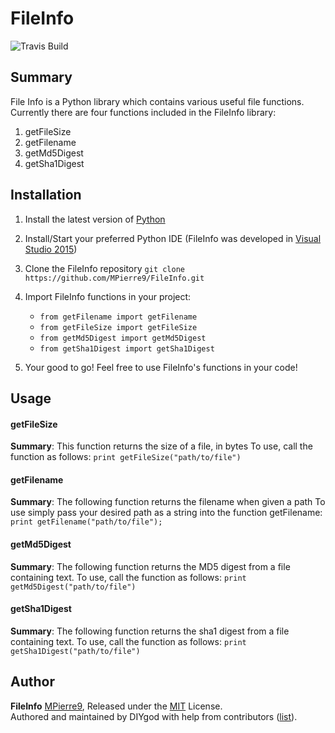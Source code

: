 # FileInfo
![Travis Build](https://travis-ci.org/MPierre9/FileInfo.svg?branch=master)
## Summary
File Info is a Python library which contains various useful file functions. Currently there are four functions included in the FileInfo library: 

1. getFileSize
1. getFilename
1. getMd5Digest
1. getSha1Digest


## Installation 

1. Install the latest version of [Python](https://www.python.org/) 

1. Install/Start your preferred Python IDE (FileInfo was developed in [Visual Studio 2015](https://www.visualstudio.com/downloads/))

1. Clone the FileInfo repository `git clone https://github.com/MPierre9/FileInfo.git`

1. Import FileInfo functions in your project: 
   * `from getFilename import getFilename`
   * `from getFileSize import getFileSize`
   * `from getMd5Digest import getMd5Digest`
   * `from getSha1Digest import getSha1Digest` 
   
1. Your good to go! Feel free to use FileInfo's functions in your code!




## Usage 

#### getFileSize

**Summary**: This function returns the size of a file, in bytes
To use, call the function as follows: 
`print getFileSize("path/to/file")`

#### getFilename

**Summary**: The following function returns the filename when given a path
 To use simply pass your desired path as a string into the function getFilename:
 `print getFilename("path/to/file");`


 #### getMd5Digest 

 **Summary**: The following function returns the MD5 digest from a file containing text.
 To use, call the function as follows: 
 `print getMd5Digest("path/to/file")`



#### getSha1Digest 

**Summary**: The following function returns the sha1 digest from a file containing text.
To use, call the function as follows:
`print getSha1Digest("path/to/file")`


## Author

**FileInfo**  [MPierre9](https://github.com/MPierre9), Released under the [MIT](./LICENSE) License.<br>
Authored and maintained by DIYgod with help from contributors ([list](https://github.com/MPierre9/FileInfo/contributors)).